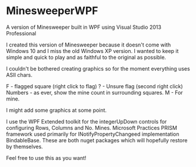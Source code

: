 # MinesweeperWPF
A version of Minesweeper built in WPF using Visual Studio 2013 Professional

I created this version of Minesweeper because it doesn't come with Windows 10 and I miss the old Windows XP version.
I wanted to keep it simple and quick to play and as faithful to the original as possible.

I couldn't be bothered creating graphics so for the moment everything uses ASII chars.

F - flagged square (right click to flag)
? - Unsure flag (second right click)
Numbers - as ever, show the mine count in surrounding squares.
M - For mine.

I might add some graphics at some point.

I use the WPF Extended toolkit for the integerUpDown controls for configuring Rows, Columns and No. Mines.
Microsoft Practices PRISM framework used primarily for INotifyPropertyChangeed implementation BindableBase.
These are both nuget packages which will hopefully restore by themselves.

Feel free to use this as you want!
